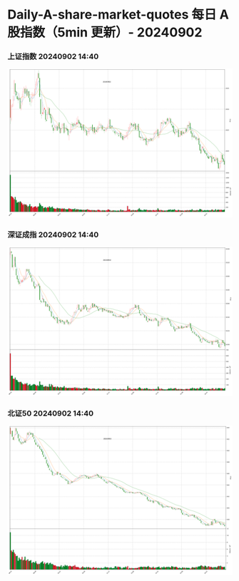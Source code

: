 
# Daily-A-share-market-quotes 每日 A 股指数（5min 更新）- 20240902

### 上证指数 20240902 14:40
![](./fig/2024/9/20240902-sh000001.png)

### 深证成指 20240902 14:40
![](./fig/2024/9/20240902-sz399001.png)

### 北证50 20240902 14:40
![](./fig/2024/9/20240902-bj899050.png)
